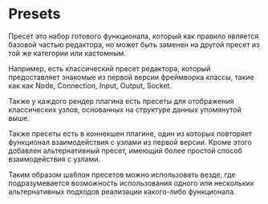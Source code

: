 # Presets

Пресет это набор готового функционала, который как правило является базовой частью редактора, но может быть заменен на другой пресет из той же категории или кастомным.

Например, есть классический пресет редактора, который предоставляет знакомые из первой версии фреймворка классы, такие как как Node, Connection, Input, Output, Socket.

Также у каждого рендер плагина есть пресеты для отображения классических узлов, основанных на структуре данных упомянутой выше.

Также пресеты есть в коннекшен плагине, один из которых повторяет функционал взаимодействия с узлами из первой версии. Кроме этого добавлен альтернативный пресет, имеющий более простой способ взаимодействия с узлами.

Таким образом шаблон пресетов можно использовать везде, где подразумевается возможность использования одного или нескольких альтернативных подходов реализации какого-либо функционала.

